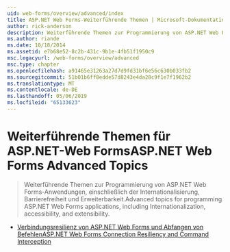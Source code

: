 ```yaml
---
uid: web-forms/overview/advanced/index
title: ASP.NET Web Forms-Weiterführende Themen | Microsoft-Dokumentation
author: rick-anderson
description: Weiterführende Themen zur Programmierung von ASP.NET Web Forms-Anwendungen, einschließlich der Internationalisierung, Barrierefreiheit und Erweiterbarkeit.
ms.author: riande
ms.date: 10/18/2014
ms.assetid: e7b68e52-8c2b-431c-9b1e-4fb51f1950c9
msc.legacyurl: /web-forms/overview/advanced
msc.type: chapter
ms.openlocfilehash: a91465e31263a27d7d9fd31bf6e56c630b033fb2
ms.sourcegitcommit: 51b01b6ff8edde57d8243e4da28c9f1e7f1962b2
ms.translationtype: MT
ms.contentlocale: de-DE
ms.lasthandoff: 05/06/2019
ms.locfileid: "65133623"
---
```

# <a name="aspnet-web-forms-advanced-topics"></a><span data-ttu-id="c199f-103">Weiterführende Themen für ASP.NET-Web Forms</span><span class="sxs-lookup"><span data-stu-id="c199f-103">ASP.NET Web Forms Advanced Topics</span></span>

> <span data-ttu-id="c199f-104">Weiterführende Themen zur Programmierung von ASP.NET Web Forms-Anwendungen, einschließlich der Internationalisierung, Barrierefreiheit und Erweiterbarkeit.</span><span class="sxs-lookup"><span data-stu-id="c199f-104">Advanced topics for programming ASP.NET Web Forms applications, including Internationalization, accessibility, and extensibility.</span></span>

- [<span data-ttu-id="c199f-105">Verbindungsresilienz von ASP.NET Web Forms und Abfangen von Befehlen</span><span class="sxs-lookup"><span data-stu-id="c199f-105">ASP.NET Web Forms Connection Resiliency and Command Interception</span></span>](aspnet-web-forms-connection-resiliency-and-command-interception.md)
